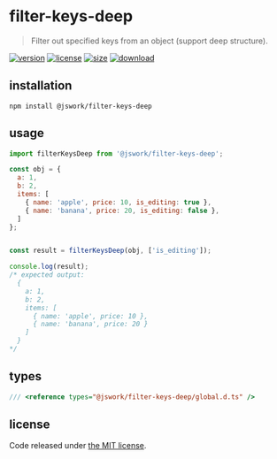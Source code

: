 # filter-keys-deep
> Filter out specified keys from an object (support deep structure).

[![version][version-image]][version-url]
[![license][license-image]][license-url]
[![size][size-image]][size-url]
[![download][download-image]][download-url]

## installation
```shell
npm install @jswork/filter-keys-deep
```

## usage
```js
import filterKeysDeep from '@jswork/filter-keys-deep';

const obj = {
  a: 1,
  b: 2,
  items: [
    { name: 'apple', price: 10, is_editing: true },
    { name: 'banana', price: 20, is_editing: false },
  ]
};


const result = filterKeysDeep(obj, ['is_editing']);

console.log(result);
/* expected output:
  {
    a: 1,
    b: 2,
    items: [
      { name: 'apple', price: 10 },
      { name: 'banana', price: 20 }
    ]
  }
*/
```

## types
```ts
/// <reference types="@jswork/filter-keys-deep/global.d.ts" />
```

## license
Code released under [the MIT license](https://github.com/afeiship/filter-keys-deep/blob/master/LICENSE.txt).

[version-image]: https://img.shields.io/npm/v/@jswork/filter-keys-deep
[version-url]: https://npmjs.org/package/@jswork/filter-keys-deep

[license-image]: https://img.shields.io/npm/l/@jswork/filter-keys-deep
[license-url]: https://github.com/afeiship/filter-keys-deep/blob/master/LICENSE.txt

[size-image]: https://img.shields.io/bundlephobia/minzip/@jswork/filter-keys-deep
[size-url]: https://github.com/afeiship/filter-keys-deep/blob/master/dist/index.min.js

[download-image]: https://img.shields.io/npm/dm/@jswork/filter-keys-deep
[download-url]: https://www.npmjs.com/package/@jswork/filter-keys-deep
